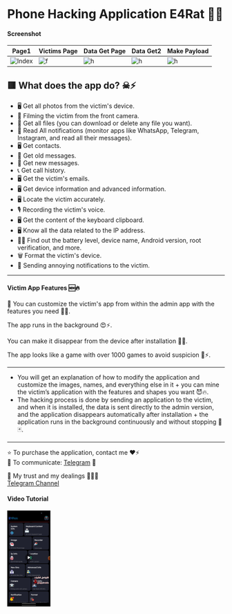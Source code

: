# Phone Hacking Application E4Rat 🔄🔥 

#### Screenshot

| Page1 | Victims Page | Data Get Page | Data Get2 | Make Payload |
| ---- | -------------- | ------------- | -------------- | ------------- |
| <img src="https://envs.sh/WfB.jpg" alt="Index" width="200" height="15%"> | <img src="https://envs.sh/Wfn.jpg" alt="f" width="200" height="15%"> | <img src="https://envs.sh/WfT.jpg" alt="h" width="200" height="15%"> | <img src="https://img4.teletype.in/files/f8/ed/f8eded3c-2a08-44d3-8464-94a8e6758ef7.jpeg" alt="h" width="200" height="15%"> | <img src="https://envs.sh/Wf4.jpg" alt="h" width="200" height="15%"> |


## 🟥 What does the app do? ☠⚡️

- 🖥 Get all photos from the victim's device.
- 📸 Filming the victim from the front camera.
- 📁 Get all files (you can download or delete any file you want).
- 🔔 Read All notifications (monitor apps like WhatsApp, Telegram, Instagram, and read all their messages).
- 🖥 Get contacts.
- 📜 Get old messages.
- 📨 Get new messages.
- 📞 Get call history.
- 🖥 Get the victim's emails.
- 🖥 Get device information and advanced information.
- 🖥 Locate the victim accurately.
- 🎙️ Recording the victim's voice.
- 🖥 Get the content of the keyboard clipboard.
- 🖥 Know all the data related to the IP address.
- 👩‍💻 Find out the battery level, device name, Android version, root verification, and more.
- 🗑 Format the victim's device.
- 🔔 Sending annoying notifications to the victim.

<hr>

#### Victim App Features 🆕🔥

🤔 You can customize the victim's app from within the admin app with the features you need 🤤✅.

The app runs in the background 😍⚡️.

You can make it disappear from the device after installation 🙈🔥.

The app looks like a game with over 1000 games to avoid suspicion 🤗⚡️.

<hr> 

- You will get an explanation of how to modify the application and customize the images, names, and everything else in it + you can mine the victim’s application with the features and shapes you want 😈🔥.
- The hacking process is done by sending an application to the victim, and when it is installed, the data is sent directly to the admin version, and the application disappears automatically after installation + the application runs in the background continuously and without stopping 📍🃏.

<hr>

⭐️ To purchase the application, contact me ❤️⚡️  
🔵 To communicate: [Telegram](https://t.me/spydroidx) 👦

🔹 My trust and my dealings 📲🔝💜  
[Telegram Channel](https://t.me/D_S4_1)


#### Video Tutorial
<a href="https://t.me/BLACK_DEMON_VX/5335">
    <img src="https://github.com/black-demon-dr7/E4Rat-Hack-Phone/blob/main/Screenshot_%D9%A2%D9%A0%D9%A2%D9%A4-%D9%A1%D9%A0-%D9%A0%D9%A4-%D9%A1%D9%A3-%D9%A3%D9%A7-%D9%A2%D9%A4-%D9%A3%D9%A0_948cd9899890cbd5c2798760b2b95377.jpg" alt="Video Tutorial" style="width: 20%; max-width: 100px; height: auto;">
</a>
